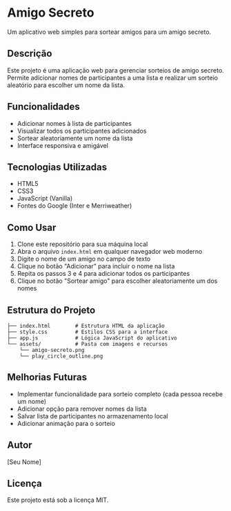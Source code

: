 # Amigo Secreto

Um aplicativo web simples para sortear amigos para um amigo secreto.

## Descrição

Este projeto é uma aplicação web para gerenciar sorteios de amigo secreto. Permite adicionar nomes de participantes a uma lista e realizar um sorteio aleatório para escolher um nome da lista.

## Funcionalidades

- Adicionar nomes à lista de participantes
- Visualizar todos os participantes adicionados
- Sortear aleatoriamente um nome da lista
- Interface responsiva e amigável

## Tecnologias Utilizadas

- HTML5
- CSS3
- JavaScript (Vanilla)
- Fontes do Google (Inter e Merriweather)

## Como Usar

1. Clone este repositório para sua máquina local
2. Abra o arquivo `index.html` em qualquer navegador web moderno
3. Digite o nome de um amigo no campo de texto
4. Clique no botão "Adicionar" para incluir o nome na lista
5. Repita os passos 3 e 4 para adicionar todos os participantes
6. Clique no botão "Sortear amigo" para escolher aleatoriamente um dos nomes

## Estrutura do Projeto

```
├── index.html        # Estrutura HTML da aplicação
├── style.css         # Estilos CSS para a interface
├── app.js            # Lógica JavaScript do aplicativo
└── assets/           # Pasta com imagens e recursos
    └── amigo-secreto.png
    └── play_circle_outline.png
```

## Melhorias Futuras

- Implementar funcionalidade para sorteio completo (cada pessoa recebe um nome)
- Adicionar opção para remover nomes da lista
- Salvar lista de participantes no armazenamento local
- Adicionar animação para o sorteio

## Autor

[Seu Nome]

## Licença

Este projeto está sob a licença MIT.
